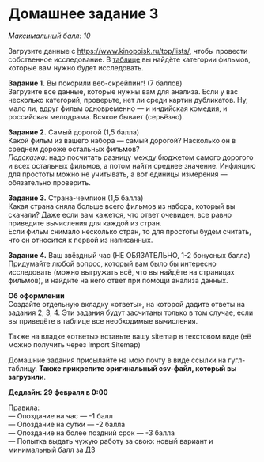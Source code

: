 # Домашнее задание 3
*Максимальный балл: 10*

Загрузите данные с https://www.kinopoisk.ru/top/lists/, чтобы провести собственное исследование. В [таблице](https://docs.google.com/spreadsheets/d/1hgP0StRylT0XtmnPFtdvxuHq05vNeub88nNxdPbnMEQ/edit?usp=sharing) вы найдёте категории фильмов, которые вам нужно будет исследовать.

**Задание 1.** Вы покорили веб-скрейпинг! (7 баллов) <br>
Загрузите все данные, которые нужны вам для анализа. Если у вас несколько категорий, проверьте, нет ли среди картин дубликатов. Ну, мало ли, вдруг фильм одновременно — и индийская комедия, и российская мелодрама. Всякое бывает (серьёзно). <br>

**Задание 2.** Самый дорогой (1,5 балла) <br>
Какой фильм из вашего набора — самый дорогой? Насколько он в среднем дороже остальных фильмов? <br>
*Подсказка:* надо посчитать разницу между бюджетом самого дорогого и всех остальных фильмов, а потом найти среднее значение. Инфляцию для простоты можно не учитывать, а вот единицы измерения — обязательно проверить. <br>

**Задание 3.** Страна-чемпион (1,5 балла)<br>
Какая страна сняла больше всего фильмов из набора, который вы скачали? Даже если вам кажется, что ответ очевиден, все равно приведите вычисления для каждой из стран.<br>
Если фильм снимало несколько стран, то для простоты будем считать, что он относится к первой из написанных.<br>

**Задание 4.** Ваш звёздный час (НЕ ОБЯЗАТЕЛЬНО, 1-2 бонусных балла)<br>
Придумайте любой вопрос, который вам было бы интересно исследовать (можно выгружать всё, что вы найдёте на страницах фильмов), и найдите на него ответ при помощи анализа данных.

**Об оформлении**<br>
Создайте отдельную вкладку «ответы», на которой дадите ответы на задания 2, 3, 4. Эти задания будут засчитаны только в том случае, если вы приведёте в таблице все необходимые вычисления.

Также на владке «ответы» вставьте вашу sitemap в текстовом виде (её можно получить через Import Sitemap)

Домашние задания присылайте на мою почту в виде ссылки на гугл-таблицу.
**Также прикрепите оригинальный csv-файл, который вы загрузили**. 

**Дедлайн: 29 февраля в 0:00** <br>

Правила:<br>
— Опоздание на час — -1 балл <br>
— Опоздание на сутки — -2 балла <br>
— Опоздание на более поздний срок — -3 балла <br>
— Попытка выдать чужую работу за свою: новый вариант и минимальный балл за ДЗ <br>